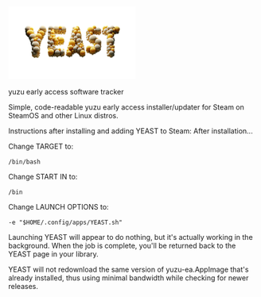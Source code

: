 <img src="https://raw.githubusercontent.com/styromaniac/YEAST/main/YEAST-hero.png" width="256">

yuzu early access software tracker

Simple, code-readable yuzu early access installer/updater for Steam on SteamOS and other Linux distros.

Instructions after installing and adding YEAST to Steam:
After installation...

Change TARGET to:
```
/bin/bash
```
Change START IN to:
```
/bin
```
Change LAUNCH OPTIONS to:
```
-e "$HOME/.config/apps/YEAST.sh"
```
Launching YEAST will appear to do nothing, but it's actually working in the background. When the job is complete, you'll be returned back to the YEAST page in your library.

YEAST will not redownload the same version of yuzu-ea.AppImage that's already installed, thus using minimal bandwidth while checking for newer releases.
